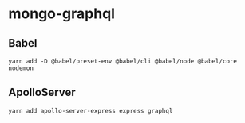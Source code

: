 # mongo-graphql
## Babel
```
yarn add -D @babel/preset-env @babel/cli @babel/node @babel/core nodemon
```

## ApolloServer
```
yarn add apollo-server-express express graphql
```